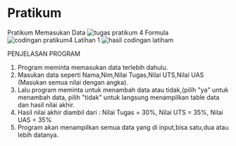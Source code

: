# Pratikum

Pratikum Memasukan Data
![tugas pratikum 4](https://user-images.githubusercontent.com/56994174/69476529-a2634580-0e0d-11ea-8063-2a671694fef4.png)
Formula
![codingan pratikum4](https://user-images.githubusercontent.com/56994174/69476591-5c5ab180-0e0e-11ea-8601-ee58dda438f8.png)
Latihan 1
![hasil codingan latiham](https://user-images.githubusercontent.com/56994174/69476649-0d614c00-0e0f-11ea-8be9-4651a50b0adb.png)

PENJELASAN PROGRAM

1. Program meminta memasukan data terlebih dahulu.
2. Masukan data seperti Nama,Nim,Nilai Tugas,Nilai UTS,Nilai UAS (Masukan semua nilai dengan angka).
3. Lalu program meminta untuk menambah data atau tidak,(pilih "ya" untuk menambah data, pilih "tidak" untuk langsung menampilkan table data dan hasil nilai akhir.
4. Hasil nilai akhir diambil dari : Nilai Tugas = 30%, Nilai UTS = 35%, Nilai UAS = 35%
5. Program akan menampilkan semua data yang di input,bisa satu,dua atau lebih datanya.
